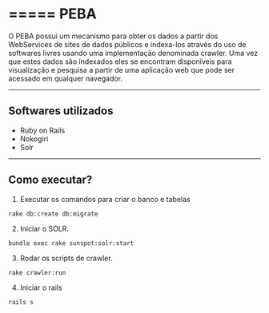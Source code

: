 ===== 
PEBA 
=====
O PEBA possui um mecanismo para obter os dados a partir dos WebServices de sites de dados públicos e indexa-los através do uso de softwares livres usando uma implementação denominada crawler.  Uma vez que estes dados são indexados eles se encontram disponĩveis para visualização e pesquisa a partir de uma aplicação web que pode ser acessado em qualquer navegador.

---
Softwares utilizados
---

* Ruby on Rails
* Nokogiri
* Solr

---
Como executar?
---

1. Executar os comandos para criar o banco e tabelas

```
rake db:create db:migrate
```
2. Iniciar o SOLR.
```
bundle exec rake sunspot:solr:start
```
3. Rodar os scripts de crawler.
```
rake crawler:run
```
4. Iniciar o rails
```
rails s
```

